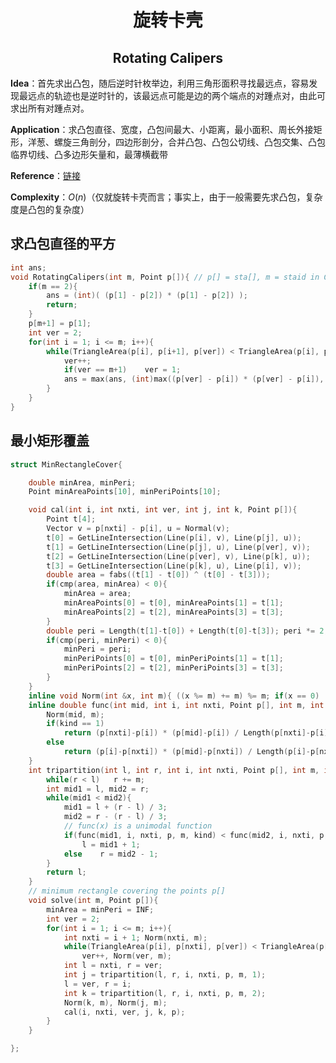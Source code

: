<h1 style="text-align: center"> 旋转卡壳 </h1>

<h2 style="text-align: center"> Rotating Calipers </h2>



**Idea**：首先求出凸包，随后逆时针枚举边，利用三角形面积寻找最远点，容易发现最远点的轨迹也是逆时针的，该最远点可能是边的两个端点的对踵点对，由此可求出所有对踵点对。

**Application**：求凸包直径、宽度，凸包间最大、小距离，最小面积、周长外接矩形，洋葱、螺旋三角剖分，四边形剖分，合并凸包、凸包公切线、凸包交集、凸包临界切线、凸多边形矢量和，最薄横截带

**Reference**：[链接](https://blog.csdn.net/wang_heng199/article/details/74477738) 

**Complexity**：$O(n)$（仅就旋转卡壳而言；事实上，由于一般需要先求凸包，复杂度是凸包的复杂度）



## 求凸包直径的平方

```cpp
int ans;
void RotatingCalipers(int m, Point p[]){ // p[] = sta[], m = staid in ConvexHull()
    if(m == 2){
        ans = (int)( (p[1] - p[2]) * (p[1] - p[2]) );
        return;
    }
	p[m+1] = p[1];
    int ver = 2;
    for(int i = 1; i <= m; i++){
        while(TriangleArea(p[i], p[i+1], p[ver]) < TriangleArea(p[i], p[i+1], p[ver+1])){
            ver++;
            if(ver == m+1)    ver = 1;
            ans = max(ans, (int)max((p[ver] - p[i]) * (p[ver] - p[i]), (p[ver] - p[i+1]) * (p[ver] - p[i+1])));
        }
    }
}
```



## 最小矩形覆盖

```cpp
struct MinRectangleCover{

	double minArea, minPeri;
	Point minAreaPoints[10], minPeriPoints[10];

	void cal(int i, int nxti, int ver, int j, int k, Point p[]){
		Point t[4];
		Vector v = p[nxti] - p[i], u = Normal(v);
		t[0] = GetLineIntersection(Line(p[i], v), Line(p[j], u));
		t[1] = GetLineIntersection(Line(p[j], u), Line(p[ver], v));
		t[2] = GetLineIntersection(Line(p[ver], v), Line(p[k], u));
		t[3] = GetLineIntersection(Line(p[k], u), Line(p[i], v));
		double area = fabs((t[1] - t[0]) ^ (t[0] - t[3]));
		if(cmp(area, minArea) < 0){
			minArea = area;
			minAreaPoints[0] = t[0], minAreaPoints[1] = t[1];
			minAreaPoints[2] = t[2], minAreaPoints[3] = t[3];
		}
		double peri = Length(t[1]-t[0]) + Length(t[0]-t[3]); peri *= 2;
		if(cmp(peri, minPeri) < 0){
			minPeri = peri;
			minPeriPoints[0] = t[0], minPeriPoints[1] = t[1];
			minPeriPoints[2] = t[2], minPeriPoints[3] = t[3];
		}
	}
	inline void Norm(int &x, int m){ ((x %= m) += m) %= m; if(x == 0)  x = m; }
	inline double func(int mid, int i, int nxti, Point p[], int m, int kind){
		Norm(mid, m);
		if(kind == 1)
			return (p[nxti]-p[i]) * (p[mid]-p[i]) / Length(p[nxti]-p[i]);
		else
			return (p[i]-p[nxti]) * (p[mid]-p[nxti]) / Length(p[i]-p[nxti]);
	}
	int tripartition(int l, int r, int i, int nxti, Point p[], int m, int kind){
		while(r < l)   r += m;
		int mid1 = l, mid2 = r;
		while(mid1 < mid2){
			mid1 = l + (r - l) / 3;
			mid2 = r - (r - l) / 3;
			// func(x) is a unimodal function
			if(func(mid1, i, nxti, p, m, kind) < func(mid2, i, nxti, p, m, kind))
				l = mid1 + 1;
			else    r = mid2 - 1;
		}
		return l;
	}
	// minimum rectangle covering the points p[]
	void solve(int m, Point p[]){
		minArea = minPeri = INF;
		int ver = 2;
		for(int i = 1; i <= m; i++){
			int nxti = i + 1; Norm(nxti, m);
			while(TriangleArea(p[i], p[nxti], p[ver]) < TriangleArea(p[i], p[nxti], p[ver+1]))
				ver++, Norm(ver, m);
			int l = nxti, r = ver;
			int j = tripartition(l, r, i, nxti, p, m, 1);
			l = ver, r = i;
			int k = tripartition(l, r, i, nxti, p, m, 2);
			Norm(k, m), Norm(j, m);
			cal(i, nxti, ver, j, k, p);
		}
	}

};
```

